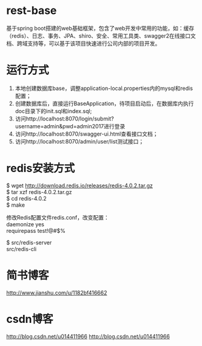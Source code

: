 # rest-base
基于spring boot搭建的web基础框架，包含了web开发中常用的功能，如：缓存（redis）、日志、事务、JPA、shiro、安全、常用工具类、swagger2在线接口文档、跨域支持等，可以基于该项目快速进行公司内部的项目开发。

# 运行方式
1. 本地创建数据库base，调整application-local.properties内的mysql和redis配置；
2. 创建数据库后，直接运行BaseApplication，待项目启动后，在数据库内执行doc目录下的init.sql和index.sql;
3. 访问http://localhost:8070/login/submit?username=admin&pwd=admin2017进行登录
4. 访问http://localhost:8070/swagger-ui.html查看接口文档；
5. 访问http://localhost:8070/admin/user/list测试接口；

# redis安装方式
$ wget http://download.redis.io/releases/redis-4.0.2.tar.gz  
$ tar xzf redis-4.0.2.tar.gz  
$ cd redis-4.0.2  
$ make  

修改Redis配置文件redis.conf，改变配置：  
daemonize yes  
requirepass test!@#$%  

$ src/redis-server  
src/redis-cli  


# 简书博客
http://www.jianshu.com/u/1182bf416662

# csdn博客
http://blog.csdn.net/u014411966
http://blog.csdn.net/u014411966
